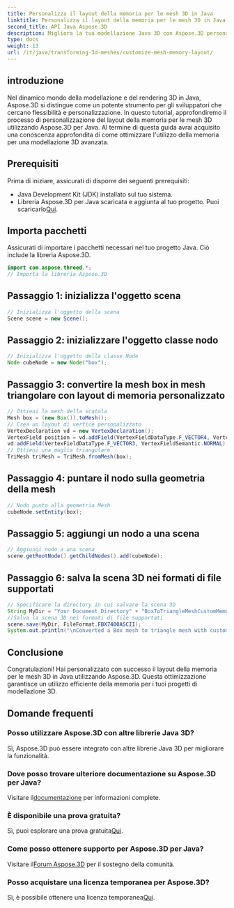 ```yaml
---
title: Personalizza il layout della memoria per le mesh 3D in Java
linktitle: Personalizza il layout della memoria per le mesh 3D in Java
second_title: API Java Aspose.3D
description: Migliora la tua modellazione Java 3D con Aspose.3D personalizza il layout della memoria per prestazioni ottimali. Segui subito la nostra guida passo passo!
type: docs
weight: 13
url: /it/java/transforming-3d-meshes/customize-mesh-memory-layout/
---
```

## introduzione
Nel dinamico mondo della modellazione e del rendering 3D in Java, Aspose.3D si distingue come un potente strumento per gli sviluppatori che cercano flessibilità e personalizzazione. In questo tutorial, approfondiremo il processo di personalizzazione del layout della memoria per le mesh 3D utilizzando Aspose.3D per Java. Al termine di questa guida avrai acquisito una conoscenza approfondita di come ottimizzare l'utilizzo della memoria per una modellazione 3D avanzata.
## Prerequisiti
Prima di iniziare, assicurati di disporre dei seguenti prerequisiti:
- Java Development Kit (JDK) installato sul tuo sistema.
-  Libreria Aspose.3D per Java scaricata e aggiunta al tuo progetto. Puoi scaricarlo[Qui](https://releases.aspose.com/3d/java/).
## Importa pacchetti
Assicurati di importare i pacchetti necessari nel tuo progetto Java. Ciò include la libreria Aspose.3D.
```java
import com.aspose.threed.*;
// Importa la libreria Aspose.3D
```
## Passaggio 1: inizializza l'oggetto scena
```java
// Inizializza l'oggetto della scena
Scene scene = new Scene();
```
## Passaggio 2: inizializzare l'oggetto classe nodo
```java
// Inizializza l'oggetto della classe Node
Node cubeNode = new Node("box");
```
## Passaggio 3: convertire la mesh box in mesh triangolare con layout di memoria personalizzato
```java
// Ottieni la mesh della scatola
Mesh box = (new Box()).toMesh();
// Crea un layout di vertice personalizzato
VertexDeclaration vd = new VertexDeclaration();
VertexField position = vd.addField(VertexFieldDataType.F_VECTOR4, VertexFieldSemantic.POSITION);
vd.addField(VertexFieldDataType.F_VECTOR3, VertexFieldSemantic.NORMAL);
// Ottieni una maglia triangolare
TriMesh triMesh = TriMesh.fromMesh(box);
```
## Passaggio 4: puntare il nodo sulla geometria della mesh
```java
// Nodo punto alla geometria Mesh
cubeNode.setEntity(box);
```
## Passaggio 5: aggiungi un nodo a una scena
```java
// Aggiungi nodo a una scena
scene.getRootNode().getChildNodes().add(cubeNode);
```
## Passaggio 6: salva la scena 3D nei formati di file supportati
```java
// Specificare la directory in cui salvare la scena 3D
String MyDir = "Your Document Directory" + "BoxToTriangleMeshCustomMemoryLayoutScene.fbx";
//Salva la scena 3D nei formati di file supportati
scene.save(MyDir, FileFormat.FBX7400ASCII);
System.out.println("\nConverted a Box mesh to triangle mesh with custom memory layout of the vertex successfully.\nFile saved at " + MyDir);
```
## Conclusione
Congratulazioni! Hai personalizzato con successo il layout della memoria per le mesh 3D in Java utilizzando Aspose.3D. Questa ottimizzazione garantisce un utilizzo efficiente della memoria per i tuoi progetti di modellazione 3D.
## Domande frequenti
### Posso utilizzare Aspose.3D con altre librerie Java 3D?
Sì, Aspose.3D può essere integrato con altre librerie Java 3D per migliorare la funzionalità.
### Dove posso trovare ulteriore documentazione su Aspose.3D per Java?
 Visitare il[documentazione](https://reference.aspose.com/3d/java/) per informazioni complete.
### È disponibile una prova gratuita?
 Sì, puoi esplorare una prova gratuita[Qui](https://releases.aspose.com/).
### Come posso ottenere supporto per Aspose.3D per Java?
 Visitare il[Forum Aspose.3D](https://forum.aspose.com/c/3d/18) per il sostegno della comunità.
### Posso acquistare una licenza temporanea per Aspose.3D?
 Sì, è possibile ottenere una licenza temporanea[Qui](https://purchase.aspose.com/temporary-license/).